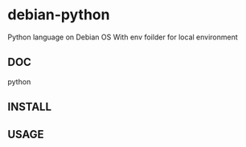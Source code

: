 # debian-python
Python language on Debian OS
With env foilder for local environment

## DOC
python

## INSTALL


## USAGE
